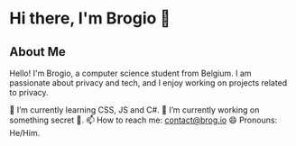 # Hi there, I'm Brogio 👋



## About Me
Hello! I'm Brogio, a computer science student from Belgium. I am passionate about privacy and tech, and I enjoy working on projects related to privacy.

🌱 I’m currently learning CSS, JS and C#.
🔭 I’m currently working on something secret 👀.
📫 How to reach me: contact@brog.io
😄 Pronouns: He/Him.

